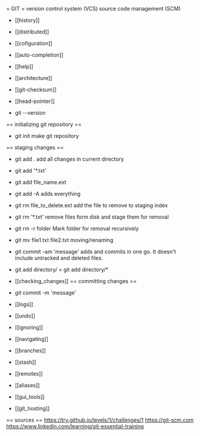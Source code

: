 = GIT =
version control system (VCS)
source code management (SCM)

* [[history]]
* [[distributed]]
* [[cofiguration]]
* [[auto-completion]]
* [[help]]
* [[architecture]]
* [[git-checksum]]
* [[head-pointer]]

* git --version

== initializing git repository ==
* git init
make git repository


== staging changes ==
* git add .
add all changes in current directory
* git add '*.txt'
* git add file_name.ext
* git add -A
adds everything
* git rm file_to_delete.ext
add the file to remove to staging index
* git rm '*.txt'
remove files form disk and stage them for removal
* git rm -r folder
Mark folder for removal recursively
* git mv file1.txt file2.txt
moving/renaming
* git commit -am 'message'
adds and commits in one go. It doesn't include untracked and deleted files.
* git add directory/ = git add directory/*


* [[checking_changes]]
== committing changes ==
* git commit -m 'message'

* [[logs]]
* [[undo]]
* [[ignoring]]
* [[navigating]]
* [[branches]]
* [[stash]]
* [[remotes]]
* [[aliases]]
* [[gui_tools]]
* [[git_hosting]]

== sources ==
https://try.github.io/levels/1/challenges/1
https://git-scm.com
https://www.linkedin.com/learning/git-essential-training
